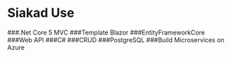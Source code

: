 # Siakad Use
###.Net Core 5 MVC
###Template Blazor
###EntityFrameworkCore
###Web API
###C#
###CRUD
###PostgreSQL
###Build Microservices on Azure
